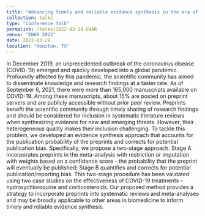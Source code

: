 ```yaml
---
title: "Advancing timely and reliable evidence synthesis in the era of COVID-19: A novel method for including preprints in systematic reviews"
collection: talks
type: "Conference talk"
permalink: /talks/2022-03-28-ENAR
venue: "ENAR 2022"
date: 2022-03-28
location: "Houston, TX"
---
```


In December 2019, an unprecedented outbreak of the coronavirus disease (COVID-19) emerged and quickly developed into a global pandemic. Profoundly affected by this pandemic, the scientific community has aimed to disseminate knowledge and research findings at a faster rate. As of September 6, 2021, there were more than 165,000 manuscripts available on COVID-19. Among these manuscripts, about 15% are posted on preprint servers and are publicly accessible without prior peer review. Preprints benefit the scientific community through timely sharing of research findings and should be considered for inclusion in systematic literature reviews when synthesizing evidence for new and emerging threats. However, their heterogeneous quality makes their inclusion challenging. To tackle this problem, we developed an evidence synthesis approach that accounts for the publication probability of the preprints and corrects for potential publication bias. Specifically, we propose a two-stage approach. Stage A incorporates preprints in the meta-analysis with restriction or imputation with weights based on a confidence score - the probability that the preprint will eventually be published; Stage B quantifies and corrects for potential publication/reporting bias. This two-stage procedure has been validated using two case studies on the effectiveness of COVID-19 treatments –hydroxychloroquine and corticosteroids. Our proposed method provides a strategy to incorporate preprints into systematic reviews and meta-analyses and may be broadly applicable to other areas in biomedicine to inform timely and reliable evidence synthesis.

